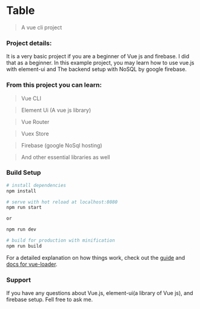 # Table
> A vue cli project

### Project details:
It is a very basic project if you are a beginner of Vue js and firebase. I did that as a beginner.
In this example project, you may learn how to use vue.js with element-ui and 
The backend setup with NoSQL by google firebase.


### From this project you can learn:
> Vue CLI

> Element Ui (A vue js library)

> Vue Router

> Vuex Store

> Firebase (google NoSql hosting)

> And other essential libraries as well




### Build Setup

``` bash
# install dependencies
npm install

# serve with hot reload at localhost:8080
npm run start

or

npm run dev

# build for production with minification
npm run build

```

For a detailed explanation on how things work, check out the [guide](http://vuejs-templates.github.io/webpack/) and [docs for vue-loader](http://vuejs.github.io/vue-loader).

### Support
If you have any questions about Vue.js, element-ui(a library of Vue js), and firebase setup. Fell free to ask me.
